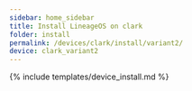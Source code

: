 ```yaml
---
sidebar: home_sidebar
title: Install LineageOS on clark
folder: install
permalink: /devices/clark/install/variant2/
device: clark_variant2
---
```

{% include templates/device_install.md %}
